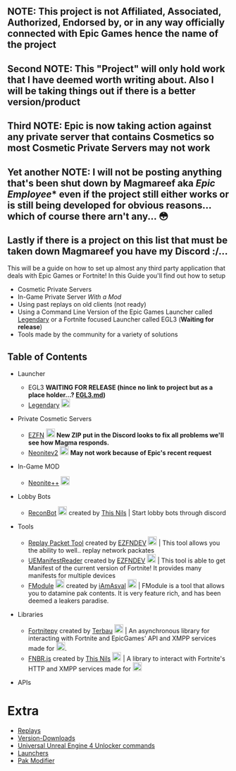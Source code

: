 ## NOTE: This project is not Affiliated, Associated, Authorized, Endorsed by, or in any way officially connected with Epic Games hence the name of the project

## Second NOTE: This "Project" will only hold work that I have deemed worth writing about. Also I will be taking things out if there is a better version/product

## Third NOTE: **Epic is now taking action against any private server that contains Cosmetics so most Cosmetic Private Servers may not work**

## Yet another NOTE: I will not be posting anything that's been shut down by Magmareef aka *Epic Employee** even if the project still either works or is still being developed for obvious reasons... which of course there arn't any... 😳

## Lastly if there is a project on this list that must be taken down Magmareef you have my Discord :/...
This will be a guide on how to set up almost any third party application that deals with Epic Games or Fortnite!
In this Guide you'll find out how to setup 
* Cosmetic Private Servers
* In-Game Private Server *With a Mod*
* Using past replays on old clients (not ready)
* Using a Command Line Version of the Epic Games Launcher called [Legendary](https://github.com/Jawschamp/Unofficial-Epic-Games-products/blob/master/Legendary/README.md) or a Fortnite focused Launcher called EGL3 (**Waiting for release**)
* Tools made by the community for a variety of solutions 

## Table of Contents
- Launcher
  - EGL3 **WAITING FOR RELEASE (hince no link to project but as a place holder...? [EGL3.md](https://github.com/Jawschamp/Unofficial-Epic-Games-products/blob/master/EGL3/README.md))**
  - [Legendary](https://github.com/Jawschamp/Non-Official-Epic-Games-products/blob/master/Legendary/README.md) <img src="https://repository-images.githubusercontent.com/249938026/80b18f80-96c7-11ea-9183-0a8c96e7cada" alt="Legendary" height="20" />
- Private Cosmetic Servers
  - [EZFN](https://github.com/Jawschamp/FortnitePrivateServersGuide/blob/master/EZFN/README.md) <img src="https://avatars.githubusercontent.com/u/56506141?s=460&u=47bf97406a5c41e2ea190fd0892d6be99c8ef3de&v=4" alt="EZFN.DEV" height="20"> **New ZIP put in the Discord looks to fix all problems we'll see how Magma responds.**
  - [Neonitev2](https://github.com/Jawschamp/FortnitePrivateServersGuide/blob/master/NeoNite/README.md) <img src="https://cdn.discordapp.com/icons/703690937074974761/a_b29164c2cbb5e21e6ebf436e8aafc2eb.webp?size=256" alt="Neonitev2" height="20"> **May not work because of Epic's recent request**
- In-Game MOD
  - [Neonite++](https://github.com/Jawschamp/Unofficial-Epic-Games-products/blob/master/Neonite%2B%2B/README.md) <img src="https://cdn.discordapp.com/attachments/719576626953846824/818487085010387004/Ev9nMKnXIAA16rC.png" alt="Neonite++" height="20"> 
  
    
- Lobby Bots
  - [ReconBot](https://reconbot.net) <img src="https://reconbot.net/logo512-nobg.png" alt="ReconBot" height="20"> created by [This Nils](https://github.com/ThisNils) | Start lobby bots through discord

- Tools
  - [Replay Packet Tool](https://github.com/EZFNDEV/FortnitePacketReplay) created by [EZFNDEV](https://github.com/EZFNDEV/) <img src="https://avatars.githubusercontent.com/u/56506141?s=460&u=47bf97406a5c41e2ea190fd0892d6be99c8ef3de&v=4" alt="EZFN.DEV" height="20"> | This tool allows you the ability to well.. replay network packates 
  - [UEManifestReader](https://github.com/EZFNDEV/UEManifestReader) created by [EZFNDEV](https://github.com/EZFNDEV/) <img src="https://avatars.githubusercontent.com/u/56506141?s=460&u=47bf97406a5c41e2ea190fd0892d6be99c8ef3de&v=4" alt="EZFN.DEV" height="20"> | This tool is able to get Manifest of the current version of Fortnite! It provides many manifests for multiple devices
  - [FModule](https://github.com/iAmAsval/FModel) <img src="https://camo.githubusercontent.com/d66bda39a1741a001b2bc99e1646cc570477a4267cda33ab11571a4628900c90/68747470733a2f2f666d6f64656c2e6170702f696d616765732f666d6f64656c2f666d6f64656c2e69636f" alt="FModule" height="20" /> created by [iAmAsval](https://github.com/iAmAsval) <img src="https://avatars.githubusercontent.com/u/26126862?s=460&u=fce7cc1607a0ee909fca8a8aea92f65fbf140e01&v=4" alt="iAmAsval" height="20" /> | FModule is a tool that allows you to datamine pak contents. It is very feature rich, and has been deemed a leakers paradise. 

- Libraries
  - [Fortnitepy](https://github.com/Terbau/fortnitepy) created by [Terbau](https://github.com/Terbau) <img src="https://avatars.githubusercontent.com/u/40792825?s=460&u=7ccce9275624e0cf14420b8cb22225b1397352ee&v=4" height="20"> | An asynchronous library for interacting with Fortnite and EpicGames' API and XMPP services made for <img src="https://cdn.discordapp.com/emojis/813909686947938334.png?v=1" height="20">.
  - [FNBR.js](https://github.com/fnbrjs/fnbr.js) created by [This Nils](https://github.com/ThisNils) <img src="https://avatars.githubusercontent.com/u/59409978?s=460&u=06aee1d5b9da27d58d03b5a6ce1547a0481d8a23&v=4" height="20"> | A library to interact with Fortnite's HTTP and XMPP services made for <img src="https://nodejs.org/static/images/logo.svg" height="20">
 
- APIs

# Extra
- [Replays](https://github.com/Jawschamp/FortnitePrivateServersGuide/blob/master/Lawin/FortTimeMachine/Replay/README.md)
- [Version-Downloads](https://github.com/Jawschamp/FortnitePrivateServersGuide/blob/master/Lawin/Version-Downloads.md)
- [Universal Unreal Engine 4 Unlocker commands](https://github.com/Jawschamp/FortnitePrivateServersGuide/blob/master/UUUClient/Console-Unlocker.txt)
- [Launchers](https://github.com/Jawschamp/FortnitePrivateServersGuide/blob/master/Lawin/Launchers.md)
- [Pak Modifier](https://github.com/Jawschamp/FortnitePrivateServersGuide/tree/master/Paks)
